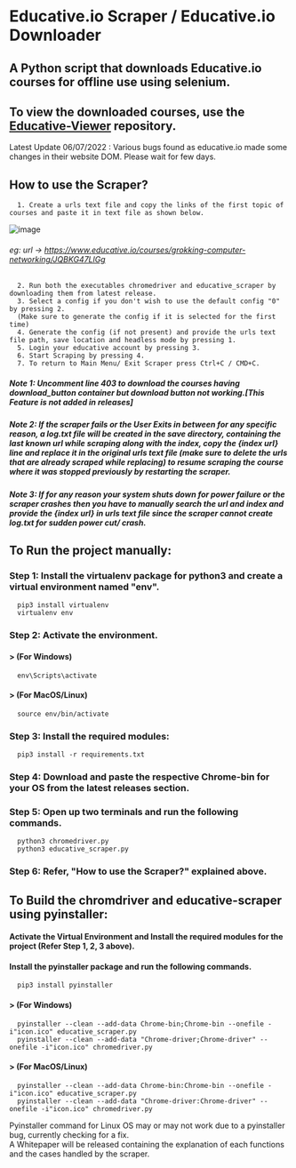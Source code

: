 # Educative.io Scraper / Educative.io Downloader
## A Python script that downloads Educative.io courses for offline use using selenium.
## To view the downloaded courses, use the [Educative-Viewer](https://github.com/anilabhadatta/educative-viewer) repository.

Latest Update 06/07/2022 : Various bugs found as educative.io made some changes in their website DOM. Please wait for few days.

## How to use the Scraper?
      1. Create a urls text file and copy the links of the first topic of courses and paste it in text file as shown below.
      
![image](https://user-images.githubusercontent.com/48487849/162980989-0f128b3d-c969-4809-8553-2bc6791f34b8.png)
      
######   eg: url -> https://www.educative.io/courses/grokking-computer-networking/JQBKG47LlGg
      2. Run both the executables chromedriver and educative_scraper by downloading them from latest release.
      3. Select a config if you don't wish to use the default config "0" by pressing 2. 
      (Make sure to generate the config if it is selected for the first time)
      4. Generate the config (if not present) and provide the urls text file path, save location and headless mode by pressing 1.
      5. Login your educative account by pressing 3.
      6. Start Scraping by pressing 4.
      7. To return to Main Menu/ Exit Scraper press Ctrl+C / CMD+C.
      
#####   Note 1: Uncomment line 403 to download the courses having download_button container but download button not working.[This Feature is not added in releases]
#####   Note 2: If the scraper fails or the User Exits in between for any specific reason, a log.txt file will be created in the save directory, containing the last known url while scraping along with the index, copy the {index url} line and replace it in the original urls text file (make sure to delete the urls that are already scraped while replacing) to resume scraping the course where it was stopped previously by restarting the scraper.
#####   Note 3: If for any reason your system shuts down for power failure or the scraper crashes then you have to manually search the url and index and provide the {index url} in urls text file since the scraper cannot create log.txt for sudden power cut/ crash.      
      
## To Run the project manually:

### Step 1: Install the virtualenv package for python3 and create a virtual environment named "env".

      pip3 install virtualenv 
      virtualenv env 

### Step 2: Activate the environment.
#### > (For Windows) 
      
      env\Scripts\activate
      
#### > (For MacOS/Linux) 
      
      source env/bin/activate
      
### Step 3: Install the required modules:
      
      pip3 install -r requirements.txt
      
### Step 4: Download and paste the respective Chrome-bin for your OS from the latest releases section. 

### Step 5: Open up two terminals and run the following commands.
      python3 chromedriver.py
      python3 educative_scraper.py
      

### Step 6: Refer, "How to use the Scraper?" explained above.


## To Build the chromdriver and educative-scraper using pyinstaller:
      
#### Activate the Virtual Environment and Install the required modules for the project (Refer Step 1, 2, 3 above).

#### Install the pyinstaller package and run the following commands.
      
      pip3 install pyinstaller
      
#### > (For Windows) 
      
      pyinstaller --clean --add-data Chrome-bin;Chrome-bin --onefile -i"icon.ico" educative_scraper.py
      pyinstaller --clean --add-data "Chrome-driver;Chrome-driver" --onefile -i"icon.ico" chromedriver.py
      
#### > (For MacOS/Linux) 
      
      pyinstaller --clean --add-data Chrome-bin:Chrome-bin --onefile -i"icon.ico" educative_scraper.py
      pyinstaller --clean --add-data "Chrome-driver:Chrome-driver" --onefile -i"icon.ico" chromedriver.py


Pyinstaller command for Linux OS may or may not work due to a pyinstaller bug, currently checking for a fix.\
A Whitepaper will be released containing the explanation of each functions and the cases handled by the scraper.

